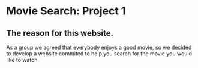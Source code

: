 # Movie Search: Project 1

## The reason for this website.
As a group we agreed that everybody enjoys a good movie, so we decided to develop a website
commited to help you search for the movie you would like to watch.
